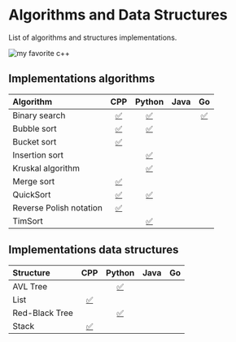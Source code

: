 # Algorithms and Data Structures

List of algorithms and  structures implementations.


![my favorite c++](https://github.com/MercyFlesh/images/blob/master/algorithms/myCpp.png)

## Implementations algorithms

|Algorithm|CPP|Python|Java|Go|
|:--------------|:----------------:|:----------------:|:----------------:|:----------------:|
|Binary search|[:white_check_mark:](/binary_search/binary_search.cpp)|[:white_check_mark:](/binary_search/binary_search.py)||[:white_check_mark:](/binary_search/binarySearch.go)|
|Bubble sort|[:white_check_mark:](/bubble_sort/bubble_sort.cpp)|[:white_check_mark:](/bubble_sort/bubble_sort.py)|||
|Bucket sort|[:white_check_mark:](/bucket_sort/bucket_sort.cpp)||||
|Insertion sort||[:white_check_mark:](/insertion_sort/InsertionSort.py)|||
|Kruskal algorithm||[:white_check_mark:](Kruskal_algorithm/Kraskal.py)|||
|Merge sort|[:white_check_mark:](/merge_sort/merge_sort.cpp)||||
|QuickSort|[:white_check_mark:](/quicksort/quicksort.cpp)|[:white_check_mark:](/quicksort/quicksort.py)|||
|Reverse Polish notation|[:white_check_mark:](Reverse_Polish_notation/postfix_notation.cpp)||||
|TimSort||[:white_check_mark:](/timsort/timsort.py)|||


## Implementations data structures

|Structure|CPP|Python|Java|Go|
|:--------------|:----------------:|:----------------:|:----------------:|:----------------:|
|AVL Tree||[:white_check_mark:]()|||
|List|[:white_check_mark:](/list/MyList.h)||||
|Red-Black Tree||[:white_check_mark:](rb_tree/RB.py)|||
|Stack|[:white_check_mark:](stack/stack.h)||||